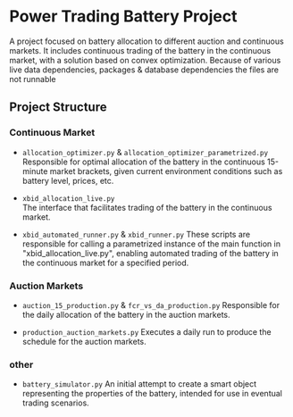 # Power Trading Battery Project

A project focused on battery allocation to different auction and continuous markets. It includes continuous trading of the battery in the continuous market, with a solution based on convex optimization.
Because of various live data dependencies, packages & database dependencies the files are not runnable

## Project Structure

### Continuous Market

- `allocation_optimizer.py` & `allocation_optimizer_parametrized.py`
  Responsible for optimal allocation of the battery in the continuous 15-minute market brackets, given current environment conditions such as battery level, prices, etc.

- `xbid_allocation_live.py`  
  The interface that facilitates trading of the battery in the continuous market.

- `xbid_automated_runner.py` & `xbid_runner.py`
  These scripts are responsible for calling a parametrized instance of the main function in "xbid_allocation_live.py", enabling automated trading of the battery in the continuous market for a specified period.

### Auction Markets

- `auction_15_production.py` & `fcr_vs_da_production.py`
  Responsible for the daily allocation of the battery in the auction markets.

- `production_auction_markets.py`
  Executes a daily run to produce the schedule for the auction markets.

### other

- `battery_simulator.py` 
  An initial attempt to create a smart object representing the properties of the battery, intended for use in eventual trading scenarios.
